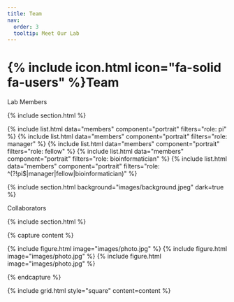 ```yaml
---
title: Team
nav:
  order: 3
  tooltip: Meet Our Lab
---
```


# {% include icon.html icon="fa-solid fa-users" %}Team

Lab Members

{% include section.html %}

{% include list.html data="members" component="portrait" filters="role: pi" %}
{% include list.html data="members" component="portrait" filters="role: manager" %}
{% include list.html data="members" component="portrait" filters="role: fellow" %}
{% include list.html data="members" component="portrait" filters="role: bioinformatician" %}
{% include list.html data="members" component="portrait" filters="role: ^(?!pi$|manager|fellow|bioinformatician)" %}

{% include section.html background="images/background.jpeg" dark=true %}

Collaborators

{% include section.html %}

{% capture content %}

{% include figure.html image="images/photo.jpg" %}
{% include figure.html image="images/photo.jpg" %}
{% include figure.html image="images/photo.jpg" %}

{% endcapture %}

{% include grid.html style="square" content=content %}
